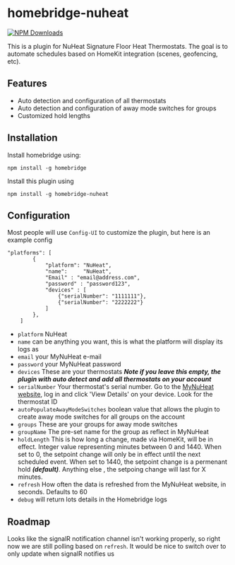 # homebridge-nuheat

[![NPM Downloads](https://img.shields.io/npm/dm/homebridge-dht.svg?style=flat)](https://npmjs.org/package/homebridge-nuheat)

This is a plugin for NuHeat Signature Floor Heat Thermostats. The goal is to automate schedules based on HomeKit integration (scenes, geofencing, etc).

## Features
* Auto detection and configuration of all thermostats
* Auto detection and configuration of away mode switches for groups
* Customized hold lengths

## Installation

Install homebridge using: 
```
npm install -g homebridge
```
Install this plugin using 
```
npm install -g homebridge-nuheat
```

## Configuration
Most people will use `Config-UI` to customize the plugin, but here is an example config

```
"platforms": [
		{
			"platform": "NuHeat",
			"name":     "NuHeat",
			"Email" : "email@address.com",
			"password" : "password123",
			"devices" : [
				{"serialNumber": "1111111"},
				{"serialNumber": "2222222"}
			]
		},
    ]
```

- `platform` NuHeat
- `name` can be anything you want, this is what the platform will display its logs as 
- `email` your MyNuHeat e-mail
- `password` your MyNuHeat password
- `devices` These are your thermostats ***Note if you leave this empty, the plugin with auto detect and add all thermostats on your account***
- `serialNumber` Your thermostat's serial number. Go to the [MyNuHeat website](https://www.mynuheat.com/), log in and click 'View Details' on your device. Look for the thermostat ID
- `autoPopulateAwayModeSwitches` boolean value that allows the plugin to create away mode switches for all groups on the account
- `groups` These are your groups for away mode switches
- `groupName` The pre-set name for the group as reflect in MyNuHeat
- `holdLength` This is how long a change, made via HomeKit, will be in effect. Integer value representing minutes between 0 and 1440. When set to 0, the setpoint change will only be in effect until the next scheduled event. When set to 1440, the setpoint change is a permenant hold ***(default)***. Anything else , the setpoing change will last for X minutes.
- `refresh` How often the data is refreshed from the MyNuHeat website, in seconds.  Defaults to 60
- `debug` will return lots details in the Homebridge logs


## Roadmap
Looks like the signalR notification channel isn't working properly, so right now we are still polling based on `refresh`. It would be nice to switch over to only update when signalR notifies us